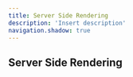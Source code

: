 ```yaml
---
title: Server Side Rendering
description: 'Insert description'
navigation.shadow: true
---
```


## Server Side Rendering
